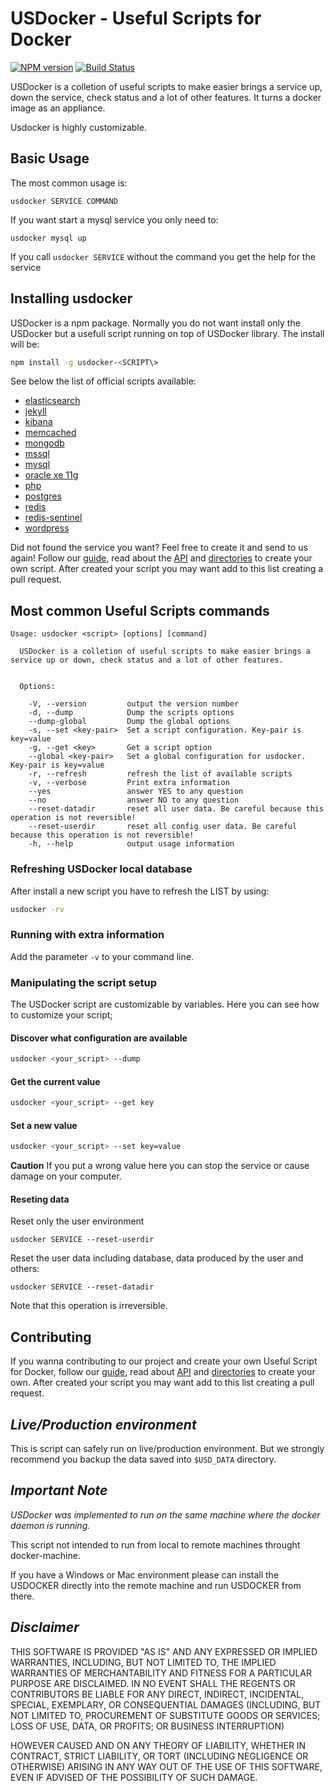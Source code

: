 # USDocker - Useful Scripts for Docker
[![NPM version](https://badge.fury.io/js/usdocker.svg)](https://npmjs.org/package/usdocker) 
[![Build Status](https://travis-ci.org/usdocker/usdocker.svg?branch=master)](https://travis-ci.org/usdocker/usdocker)

USDocker is a colletion of useful scripts to make easier brings a service up, down the service, check status
and a lot of other features. It turns a docker image as an appliance.
 
Usdocker is highly customizable.

## Basic Usage

The most common usage is:

```
usdocker SERVICE COMMAND
```

If you want start a mysql service you only need to:

```
usdocker mysql up
```

If you call `usdocker SERVICE` without the command you get the help for the service

## Installing usdocker 

USDocker is a npm package. Normally you do not want install only the USDocker
but a usefull script running on top of USDocker library. 
The install will be:

```bash
npm install -g usdocker-<SCRIPT\>
``` 

See below the list of official scripts available:
- [elasticsearch](elasticsearch)
- [jekyll](jekyll)
- [kibana](kibana)
- [memcached](memcached)
- [mongodb](mongodb)
- [mssql](mssql)
- [mysql](mysql)
- [oracle xe 11g](oracle-xe)
- [php](php)
- [postgres](postgres)
- [redis](redis)
- [redis-sentinel](redis-sentinel)
- [wordpress](wordpress)

Did not found the service you want? Feel free to create it and send to us again! 
Follow our [guide](guide), read about the [API](api) and [directories](directories) to create your own script.
After created your script you may want add to this list creating a pull request. 

## Most common Useful Scripts commands

```
Usage: usdocker <script> [options] [command] 

  USDocker is a colletion of useful scripts to make easier brings a service up or down, check status and a lot of other features.


  Options:

    -V, --version         output the version number
    -d, --dump            Dump the scripts options
    --dump-global         Dump the global options
    -s, --set <key-pair>  Set a script configuration. Key-pair is key=value
    -g, --get <key>       Get a script option
    --global <key-pair>   Set a global configuration for usdocker. Key-pair is key=value
    -r, --refresh         refresh the list of available scripts
    -v, --verbose         Print extra information
    --yes                 answer YES to any question
    --no                  answer NO to any question
    --reset-datadir       reset all user data. Be careful because this operation is not reversible!
    --reset-userdir       reset all config user data. Be careful because this operation is not reversible!
    -h, --help            output usage information
```

### Refreshing USDocker local database

After install a new script you have to refresh the LIST by using:

```bash
usdocker -rv
```

### Running with extra information

Add the parameter `-v` to your command line.


### Manipulating the script setup

The USDocker script are customizable by variables. Here you can see how to
customize your script;

#### Discover what configuration are available


```bash
usdocker <your_script> --dump
```

#### Get the current value


```bash
usdocker <your_script> --get key
```

#### Set a new value


```bash
usdocker <your_script> --set key=value
```

**Caution** If you put a wrong value here you can stop the service or cause damage on your computer.  


#### Reseting data


Reset only the user environment

```
usdocker SERVICE --reset-userdir
```

Reset the user data including database, data produced by the user and others:

```
usdocker SERVICE --reset-datadir
```

Note that this operation is irreversible.
 
## Contributing 

If you wanna contributing  to our project and create your own Useful Script for Docker, 
follow our [guide](guide), read about [API](api) and [directories](directories) to create your own.
After created your script you may want add to this list creating a pull request. 


## *Live/Production environment*

This is script can safely run on live/production environment. But we strongly recommend you backup the data
saved into `$USD_DATA` directory. 

## *Important Note*

*USDocker was implemented to run on the same machine where the docker daemon is running.* 

This script not intended to run from local to remote machines throught docker-machine.
 
If you have a Windows or Mac environment please can install the USDOCKER directly into the remote machine
and run USDOCKER from there.

## *Disclaimer*

THIS SOFTWARE IS PROVIDED "AS IS" AND ANY EXPRESSED OR IMPLIED WARRANTIES, INCLUDING, 
BUT NOT LIMITED TO, THE IMPLIED WARRANTIES OF MERCHANTABILITY AND FITNESS FOR A PARTICULAR 
PURPOSE ARE DISCLAIMED. IN NO EVENT SHALL THE REGENTS OR CONTRIBUTORS BE LIABLE FOR ANY DIRECT, 
INDIRECT, INCIDENTAL, SPECIAL, EXEMPLARY, OR CONSEQUENTIAL DAMAGES (INCLUDING, BUT NOT LIMITED TO, 
PROCUREMENT OF SUBSTITUTE GOODS OR SERVICES; LOSS OF USE, DATA, OR PROFITS; OR BUSINESS INTERRUPTION)

HOWEVER CAUSED AND ON ANY THEORY OF LIABILITY, WHETHER IN CONTRACT, STRICT LIABILITY, OR TORT 
(INCLUDING NEGLIGENCE OR OTHERWISE) ARISING IN ANY WAY OUT OF THE USE OF THIS SOFTWARE, EVEN 
IF ADVISED OF THE POSSIBILITY OF SUCH DAMAGE.
